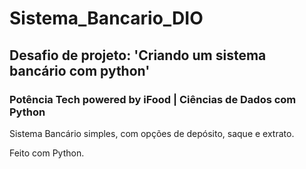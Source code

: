 # Sistema_Bancario_DIO

## Desafio de projeto: 'Criando um sistema bancário com python' 
### Potência Tech powered by iFood | Ciências de Dados com Python


Sistema Bancário simples, com opções de depósito, saque e extrato.

Feito com Python.
